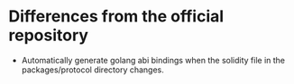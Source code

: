 # Differences from the official repository

- Automatically generate golang abi bindings when the solidity file in the packages/protocol directory changes.
